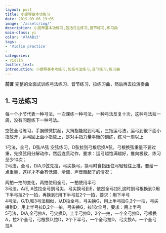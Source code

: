 ```yaml
---
layout: post
title: 小提琴基本功练习
date: 2019-03-06 19:05
image: '/assets/img/'
description: 小提琴基本功练习,包括弓法练习,音节练习,练习曲
main-class: yi
color: '#7AAB13'
tags:
- 'Violin practice'
- 
categories:
- Violin
twitter_text: 
introduction: 小提琴基本功练习,包括弓法练习,音节练习,练习曲
---
```



**前言**
完整的全面式训练弓法练习、音节练习、拉练习曲，然后再去拉演奏曲

## 1. 弓法练习
每一个小节代表一种弓法，一次课练一种弓法，一种弓法反复十次，这种弓法拉一周，没有问题练下一种弓法。

空弦全弓练习，手腕微微拱起，大拇指能贴到弓毛，三指运弓法，运弓到很下面小指放开，运弓回上面小指放上，是对手指力量平衡的训练，练习一周以上

1弓法，全弓，D弦/A弦 空弦练习，D弦拉到弓根后换A弦，弓根换弦重量不要过重，先换弦用分解动作，然后连贯动作，要求：运弓越饱满越好，推向极致，练习至少10次；<br/>
2弓法，全弓，D/A,D弦先拉，弓尖换弓，换弓时食指压住弓轻轻往上推，要给一点重量，这样才不会有低调、滑调、声音飘起了的情况；<br/>

两拍一拍的变化，两拍使用全弓，一拍使用半弓<br/>
3弓法，A/E, A弦拉全弓到弓尖，弓尖换弓到E，依然全弓拉E,这时到弓根换到D用下半弓拉2个一拍，再换到E用下半弓拉2个一拍，要求：用下半弓<br/>
4弓法，G/D,和3弓法相似，从D拉全弓，弓尖换G，用上半弓拉G,2个一拍，弓尖换到D，用上半弓拉D,2个一拍，弓尖换G，拉1次全弓，要求：用上半弓<br/>
5弓法，D/A,全弓拉A，弓尖换D，上半弓拉D，2个一拍，一个全弓拉D，弓根换A，拉2个全弓，弓根换D,拉D，2个下半弓，一个全弓拉D，弓尖换A，一个全弓拉A<br/>

